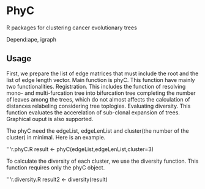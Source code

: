 # PhyC
R packages for clustering cancer evolutionary trees

Depend:ape, igraph

## Usage
First, we prepare the list of edge matrices that must include the root and the list of edge length vector.
Main function is phyC. This function have mainly two functionalities. 
  Registration. This includes the function of 
    resolving mono- and multi-furcation tree into bifurcation tree
    completing the number of leaves among the trees, which do not almost affects the calculation of distances
    relabeling considering tree toplogies.
  Evaluating diversity. This function evaluates the accerelation of sub-clonal expansion of trees. Graphical ouput is also supported.

The phyC need the edgeList, edgeLenList and cluster(the number of the cluster) in minimal. Here is an example.

'''r.phyC.R
result <- phyC(edgeList,edgeLenList,cluster=3)

To calculate the diversity of each cluster, we use the diversity function. This function requires only the phyC object.

'''r.diversity.R
result2 <- diversity(result)

